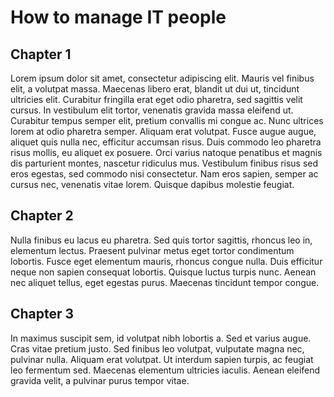 # How to manage IT people

## Chapter 1

Lorem ipsum dolor sit amet, consectetur adipiscing elit. Mauris vel finibus elit, a volutpat massa. Maecenas libero erat, blandit ut dui ut, tincidunt ultricies elit. Curabitur fringilla erat eget odio pharetra, sed sagittis velit cursus. In vestibulum elit tortor, venenatis gravida massa eleifend ut. Curabitur tempus semper elit, pretium convallis mi congue ac. Nunc ultrices lorem at odio pharetra semper. Aliquam erat volutpat. Fusce augue augue, aliquet quis nulla nec, efficitur accumsan risus. Duis commodo leo pharetra risus mollis, eu aliquet ex posuere. Orci varius natoque penatibus et magnis dis parturient montes, nascetur ridiculus mus. Vestibulum finibus risus sed eros egestas, sed commodo nisi consectetur. Nam eros sapien, semper ac cursus nec, venenatis vitae lorem. Quisque dapibus molestie feugiat.

## Chapter 2

Nulla finibus eu lacus eu pharetra. Sed quis tortor sagittis, rhoncus leo in, elementum lectus. Praesent pulvinar metus eget tortor condimentum lobortis. Fusce eget elementum mauris, rhoncus congue nulla. Duis efficitur neque non sapien consequat lobortis. Quisque luctus turpis nunc. Aenean nec aliquet tellus, eget egestas purus. Maecenas tincidunt tempor congue.

## Chapter 3

In maximus suscipit sem, id volutpat nibh lobortis a. Sed et varius augue. Cras vitae pretium justo. Sed finibus leo volutpat, vulputate magna nec, pulvinar nulla. Aliquam erat volutpat. Ut interdum sapien turpis, ac feugiat leo fermentum sed. Maecenas elementum ultricies iaculis. Aenean eleifend gravida velit, a pulvinar purus tempor vitae.
